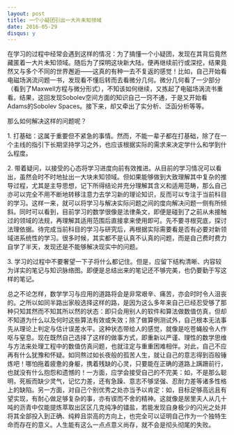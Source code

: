 ```yaml
---
layout: post
title: 一个小疑团引出一大片未知领域
date: 2016-05-29
disqus: y
---
```


在学习的过程中经常会遇到这样的情况：为了搞懂一个小疑团，发现在其背后竟然藏匿着一大片未知领域。随后为了探明这块新大陆，便再继续前行或深挖，结果竟然又与多个不同的世界邂逅——这真的有种一去不复返的感觉！比如，自己开始看电磁场涡流问题一书，发现看不懂后转而去看微分几何。微分几何看了一少部分（看到了Maxwell方程与微分形式），不知该如何继续，又拣起了电磁场涡流书重看。结果，这回发现Sobolev空间方面的知识自己一窍不通，于是又开始看Adams的Sobolev Spaces。接下来，却又牵出了实分析、泛函分析等等。

那么如何解决这样的问题呢？

1\. 打基础：这属于重要但不紧急的事情。然而，不能一辈子都在打基础，除了在一个主线的指引下长期坚持学习之外，也应该根据实际的需求来决定学什么和学到什么程度。

2\. 带着疑问，以接受的心态将学习进度向前有效推进。从目前的学习情况可以看出，虽然会时不时地扯出一大块未知领域。但如果能够做到大致理解其中复杂的推导过程，尤其是主导思想，记下所得结论并充分理解其含义和适用范畴，那么自己亦可以完全不用不断地转移注意力去学习新的理论知识，反而可以专注于当前科目的学习。这样一来，就可以将学习与解决实际问题之间的度向解决问题一侧有所倾斜。同时可以看到，目前学习的数学很像是法律条文，即便是碰到了之前从未接触过的领域的法规，再理解其适用范围后直接拿来使用即可。先不要寻根究底，探讨法理依据。待完成当前科目的学习与研究后，再根据实际需要看是否有必要对新领域进系统性的学习。很多时候，其实都不是认真不认真的问题，而是自己费时费力自学了半天，发现还是不能够解决现实中的问题。

3\. 学习的过程中不要奢望一下子将什么都记住。但是，应留下结构清晰、内容较为详实的笔记与知识脉络图。即便是总结出来的笔记还不够完美，也仍要勤于写这样的笔记。

总之不论怎样，数学学习与应用的道路将会是非常艰辛、痛苦，亦会时时令人沮丧的。之所以如同半路出家般选择这样的路，是因为这么多年来自己已经忍受够了那种只知其然而不知其所以然的状态：即只会用别人的软件和算法做数值仿真，但却不知道为什么以及何时这些算法有效或失效；除了做算例测试外，自己根本无法事先从理论上判定与估计误差水平。这种状态带给人的感觉，就像是吃苍蝇般令人作呕与窒息。现在既然自己选择了这样的做事方式，即重新以严谨、理性的数学思维与方法来处理工程中的数值仿真问题，也就注定与重重困难相伴。对此，自己不应再有什么犹豫和怀疑。如同熬过如长夜般的孤苦人生，就让自己的意志得到百般锤炼吧！哪怕拖着疲惫的身躯，携着残缺的心灵，只要能在正确的道路上蹒跚前行，也就没有什么抱怨和遗憾的！一方面，应学会接受自己的不完美：如，不是那么聪明，死板而缺少灵气，记忆力差，还有急躁、意志不够坚强、忍耐力差等诸多性格上的缺陷。另一方面，对自己个别优秀之处亦当予以肯定：如，目标足够高远且有望实现，有耐心做足够复杂的事，亦有锲而不舍的精神。这就像是居里夫人从几十吨的沥青中仅能提炼萃取出区区几克纯净的镭盐，若能发现自身极少的闪光之处并将其全部投入到正确、纯粹且崇高的方向上，也完全可以证明自己作为一个独特生命而存在的意义。人生能有这么一点点意义尚存，就不会是彻头彻尾的失败。
